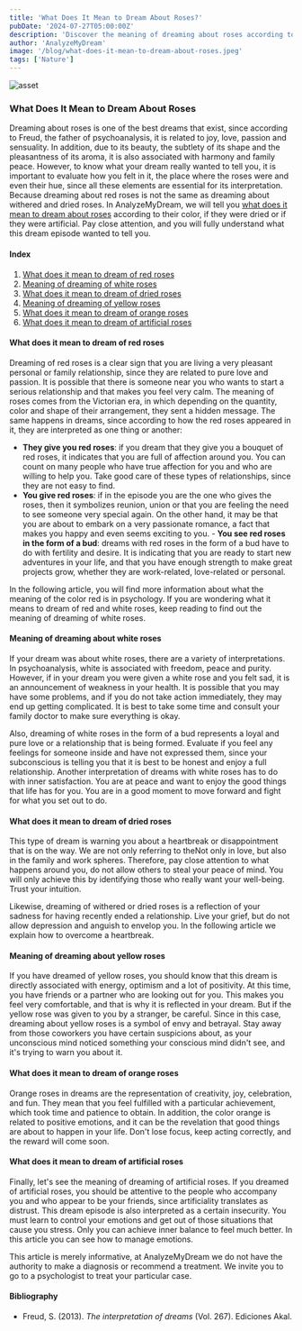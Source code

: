 ```yaml
---
title: 'What Does It Mean to Dream About Roses?'
pubDate: '2024-07-27T05:00:00Z'
description: 'Discover the meaning of dreaming about roses according to their color and state. Learn how to interpret these dreams to better understand your emotions and personal situations.'
author: 'AnalyzeMyDream'
image: '/blog/what-does-it-mean-to-dream-about-roses.jpeg'
tags: ['Nature']
---
```


![asset](/blog/what-does-it-mean-to-dream-about-roses.jpeg)

### What Does It Mean to Dream About Roses

Dreaming about roses is one of the best dreams that exist, since according to Freud, the father of psychoanalysis, it is related to joy, love, passion and sensuality. In addition, due to its beauty, the subtlety of its shape and the pleasantness of its aroma, it is also associated with harmony and family peace. However, to know what your dream really wanted to tell you, it is important to evaluate how you felt in it, the place where the roses were and even their hue, since all these elements are essential for its interpretation. Because dreaming about red roses is not the same as dreaming about withered and dried roses. In AnalyzeMyDream, we will tell you [what does it mean to dream about roses](#what-does-it-mean-to-dream-about-roses) according to their color, if they were dried or if they were artificial. Pay close attention, and you will fully understand what this dream episode wanted to tell you.

#### Index

1. [What does it mean to dream of red roses](#what-does-it-mean-to-dream-of-red-roses)
2. [Meaning of dreaming of white roses](#meaning-of-dreaming-of-white-roses)
3. [What does it mean to dream of dried roses](#what-does-it-mean-to-dream-of-dried-roses)
4. [Meaning of dreaming of yellow roses](#meaning-of-dreaming-of-yellow-roses)
5. [What does it mean to dream of orange roses](#what-does-it-mean-to-dream-of-orange-roses)
6. [What does it mean to dream of artificial roses](#what-does-it-mean-to-dream-of-artificial-roses)

#### What does it mean to dream of red roses

Dreaming of red roses is a clear sign that you are living a very pleasant personal or family relationship, since they are related to pure love and passion. It is possible that there is someone near you who wants to start a serious relationship and that makes you feel very calm. The meaning of roses comes from the Victorian era, in which depending on the quantity, color and shape of their arrangement, they sent a hidden message. The same happens in dreams, since according to how the red roses appeared in it, they are interpreted as one thing or another:
- **They give you red roses**: if you dream that they give you a bouquet of red roses, it indicates that you are full of affection around you. You can count on many people who have true affection for you and who are willing to help you. Take good care of these types of relationships, since they are not easy to find.
- **You give red roses**: if in the episode you are the one who gives the roses, then it symbolizes reunion, union or that you are feeling the need to see someone very special again. On the other hand, it may be that you are about to embark on a very passionate romance, a fact that makes you happy and even seems exciting to you. - **You see red roses in the form of a bud**: dreams with red roses in the form of a bud have to do with fertility and desire. It is indicating that you are ready to start new adventures in your life, and that you have enough strength to make great projects grow, whether they are work-related, love-related or personal.

In the following article, you will find more information about what the meaning of the color red is in psychology. If you are wondering what it means to dream of red and white roses, keep reading to find out the meaning of dreaming of white roses.

#### Meaning of dreaming about white roses

If your dream was about white roses, there are a variety of interpretations. In psychoanalysis, white is associated with freedom, peace and purity. However, if in your dream you were given a white rose and you felt sad, it is an announcement of weakness in your health. It is possible that you may have some problems, and if you do not take action immediately, they may end up getting complicated. It is best to take some time and consult your family doctor to make sure everything is okay.

Also, dreaming of white roses in the form of a bud represents a loyal and pure love or a relationship that is being formed. Evaluate if you feel any feelings for someone inside and have not expressed them, since your subconscious is telling you that it is best to be honest and enjoy a full relationship. Another interpretation of dreams with white roses has to do with inner satisfaction. You are at peace and want to enjoy the good things that life has for you. You are in a good moment to move forward and fight for what you set out to do.

#### What does it mean to dream of dried roses

This type of dream is warning you about a heartbreak or disappointment that is on the way. We are not only referring to theNot only in love, but also in the family and work spheres. Therefore, pay close attention to what happens around you, do not allow others to steal your peace of mind. You will only achieve this by identifying those who really want your well-being. Trust your intuition.

Likewise, dreaming of withered or dried roses is a reflection of your sadness for having recently ended a relationship. Live your grief, but do not allow depression and anguish to envelop you. In the following article we explain how to overcome a heartbreak.

#### Meaning of dreaming about yellow roses

If you have dreamed of yellow roses, you should know that this dream is directly associated with energy, optimism and a lot of positivity. At this time, you have friends or a partner who are looking out for you. This makes you feel very comfortable, and that is why it is reflected in your dream. But if the yellow rose was given to you by a stranger, be careful. Since in this case, dreaming about yellow roses is a symbol of envy and betrayal. Stay away from those coworkers you have certain suspicions about, as your unconscious mind noticed something your conscious mind didn't see, and it's trying to warn you about it. 

#### What does it mean to dream of orange roses

Orange roses in dreams are the representation of creativity, joy, celebration, and fun. They mean that you feel fulfilled with a particular achievement, which took time and patience to obtain. In addition, the color orange is related to positive emotions, and it can be the revelation that good things are about to happen in your life. Don't lose focus, keep acting correctly, and the reward will come soon. 

#### What does it mean to dream of artificial roses

Finally, let's see the meaning of dreaming of artificial roses. If you dreamed of artificial roses, you should be attentive to the people who accompany you and who appear to be your friends, since artificiality translates as distrust. This dream episode is also interpreted as a certain insecurity. You must learn to control your emotions and get out of those situations that cause you stress. Only you can achieve inner balance to feel much better. In this article you can see how to manage emotions.

This article is merely informative, at AnalyzeMyDream we do not have the authority to make a diagnosis or recommend a treatment. We invite you to go to a psychologist to treat your particular case.

#### Bibliography

- Freud, S. (2013). *The interpretation of dreams* (Vol. 267). Ediciones Akal.